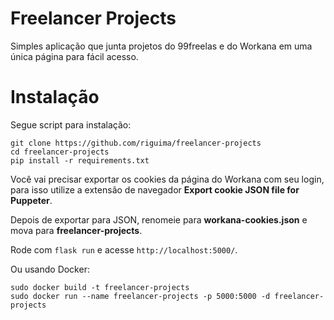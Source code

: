 # Freelancer Projects

Simples aplicação que junta projetos do 99freelas e do Workana em uma única página para fácil acesso.

# Instalação

Segue script para instalação:

```
git clone https://github.com/riguima/freelancer-projects
cd freelancer-projects
pip install -r requirements.txt
```

Você vai precisar exportar os cookies da página do Workana com seu login, para isso utilize a extensão de navegador __Export cookie JSON file for Puppeter__.

Depois de exportar para JSON, renomeie para __workana-cookies.json__ e mova para __freelancer-projects__.

Rode com `flask run` e acesse `http://localhost:5000/`.

Ou usando Docker:

```
sudo docker build -t freelancer-projects
sudo docker run --name freelancer-projects -p 5000:5000 -d freelancer-projects
```

